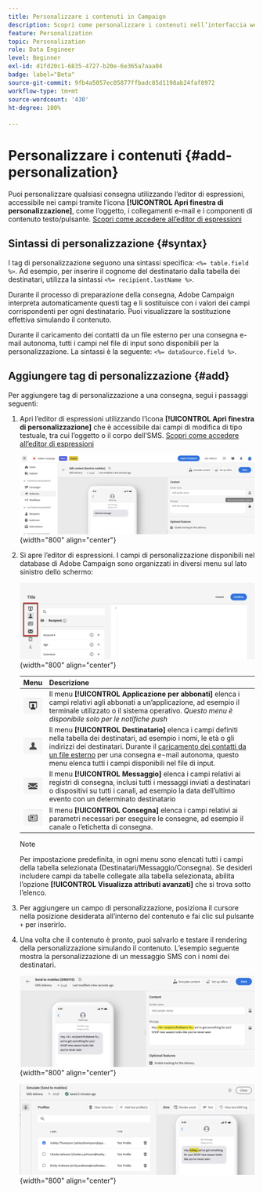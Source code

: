 ```yaml
---
title: Personalizzare i contenuti in Campaign
description: Scopri come personalizzare i contenuti nell’interfaccia web di Adobe Campaign
feature: Personalization
topic: Personalization
role: Data Engineer
level: Beginner
exl-id: d1fd20c1-6835-4727-b20e-6e365a7aaa04
badge: label="Beta"
source-git-commit: 9fb4a5057ec05877ffbadc85d1198ab24faf8972
workflow-type: tm+mt
source-wordcount: '430'
ht-degree: 100%

---
```



# Personalizzare i contenuti {#add-personalization}

Puoi personalizzare qualsiasi consegna utilizzando l’editor di espressioni, accessibile nei campi tramite l’icona **[!UICONTROL Apri finestra di personalizzazione]**, come l’oggetto, i collegamenti e-mail e i componenti di contenuto testo/pulsante. [Scopri come accedere all’editor di espressioni](gs-personalization.md/#access)

## Sintassi di personalizzazione {#syntax}

I tag di personalizzazione seguono una sintassi specifica: `<%= table.field %>`. Ad esempio, per inserire il cognome del destinatario dalla tabella dei destinatari, utilizza la sintassi `<%= recipient.lastName %>`.

Durante il processo di preparazione della consegna, Adobe Campaign interpreta automaticamente questi tag e li sostituisce con i valori dei campi corrispondenti per ogni destinatario. Puoi visualizzare la sostituzione effettiva simulando il contenuto.

Durante il caricamento dei contatti da un file esterno per una consegna e-mail autonoma, tutti i campi nel file di input sono disponibili per la personalizzazione. La sintassi è la seguente: `<%= dataSource.field %>`.

## Aggiungere tag di personalizzazione {#add}

Per aggiungere tag di personalizzazione a una consegna, segui i passaggi seguenti:

1. Apri l’editor di espressioni utilizzando l’icona **[!UICONTROL Apri finestra di personalizzazione]** che è accessibile dai campi di modifica di tipo testuale, tra cui l’oggetto o il corpo dell’SMS. [Scopri come accedere all’editor di espressioni](gs-personalization.md/#access)

   ![](assets/perso-access.png){width="800" align="center"}

1. Si apre l’editor di espressioni. I campi di personalizzazione disponibili nel database di Adobe Campaign sono organizzati in diversi menu sul lato sinistro dello schermo:

   ![](assets/perso-insert-field.png){width="800" align="center"}

   | Menu | Descrizione |
   |-----|------------|
   | ![](assets/do-not-localize/perso-subscribers-menu.png) | Il menu **[!UICONTROL Applicazione per abbonati]** elenca i campi relativi agli abbonati a un’applicazione, ad esempio il terminale utilizzato o il sistema operativo. *Questo menu è disponibile solo per le notifiche push* |
   | ![](assets/do-not-localize/perso-recipients-menu.png) | Il menu **[!UICONTROL Destinatario]** elenca i campi definiti nella tabella dei destinatari, ad esempio i nomi, le età o gli indirizzi dei destinatari. Durante il [caricamento dei contatti da un file esterno](../audience/file-audience.md) per una consegna e-mail autonoma, questo menu elenca tutti i campi disponibili nel file di input. |
   | ![](assets/do-not-localize/perso-message-menu.png) | Il menu **[!UICONTROL Messaggio]** elenca i campi relativi ai registri di consegna, inclusi tutti i messaggi inviati a destinatari o dispositivi su tutti i canali, ad esempio la data dell’ultimo evento con un determinato destinatario |
   | ![](assets/do-not-localize/perso-delivery-menu.png) | Il menu **[!UICONTROL Consegna]** elenca i campi relativi ai parametri necessari per eseguire le consegne, ad esempio il canale o l’etichetta di consegna. |

   >[!NOTE]
   >
   >Per impostazione predefinita, in ogni menu sono elencati tutti i campi della tabella selezionata (Destinatari/Messaggio/Consegna). Se desideri includere campi da tabelle collegate alla tabella selezionata, abilita l’opzione **[!UICONTROL Visualizza attributi avanzati]** che si trova sotto l’elenco.

1. Per aggiungere un campo di personalizzazione, posiziona il cursore nella posizione desiderata all’interno del contenuto e fai clic sul pulsante `+` per inserirlo.

1. Una volta che il contenuto è pronto, puoi salvarlo e testare il rendering della personalizzazione simulando il contenuto. L’esempio seguente mostra la personalizzazione di un messaggio SMS con i nomi dei destinatari.

   ![](assets/perso-preview1.png){width="800" align="center"}

   ![](assets/perso-preview2.png){width="800" align="center"}
